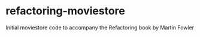 # refactoring-moviestore
Initial moviestore code to accompany the Refactoring book by Martin Fowler
